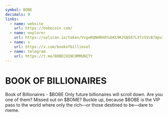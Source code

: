 ```yaml
---
symbol: BOBE
decimals: 9
links:
  - name: website
    url: https://bobecoin.com/
  - name: explorer
    url: https://solscan.io/token/VvgeRQNHRHdYubKC9K2GN567LXTzSVcB7mpu7b1VF4r
  - name: x
    url: https://x.com/bookofbilliesol
  - name: telegram
    url: https://t.me/BOBECOINCOMMUNITY
---
```


# BOOK OF BILLIONAIRES

Book of Billionaires - $BOBE Only future billionaires will scroll down. Are you one of them? Missed out on $BOME? Buckle up, because $BOBE is the VIP pass to the world where only the rich—or those destined to be—dare to meme.
